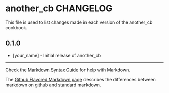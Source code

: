 another_cb CHANGELOG
====================

This file is used to list changes made in each version of the another_cb cookbook.

0.1.0
-----
- [your_name] - Initial release of another_cb

- - -
Check the [Markdown Syntax Guide](http://daringfireball.net/projects/markdown/syntax) for help with Markdown.

The [Github Flavored Markdown page](http://github.github.com/github-flavored-markdown/) describes the differences between markdown on github and standard markdown.
